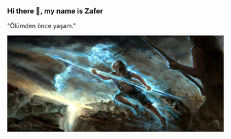 ### Hi there 👋, my name is Zafer

"Ölümden önce yaşam."


![](https://github.com/kekomancer/kekomancer/blob/main/Kaladin.jpg)


 




